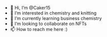 - 👋 Hi, I’m @Caker15
- 👀 I’m interested in chemistry and knitting
- 🌱 I’m currently learning business chemistry
- 💞️ I’m looking to collaborate on NFTs
- 📫 How to reach me here :)

<!---
Caker15/Caker15 is a ✨ special ✨ repository because its `README.md` (this file) appears on your GitHub profile.
You can click the Preview link to take a look at your changes.
--->
